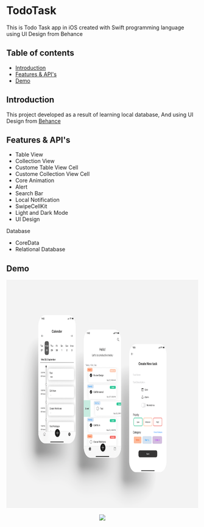 # TodoTask

This is Todo Task app in iOS created with Swift programming language using UI Design from Behance

## Table of contents
* [Introduction](#introduction)
* [Features & API's](#technologies)
* [Demo](#demo)


## Introduction <span id="introduction"></span>
This project developed as a result of learning local database, And using UI Design from [Behance](https://www.behance.net/gallery/116968659/To-do-List-Mobile-App?tracking_source=search_projects%7Ctodo%20list%20ui%20design)

## Features & API's <span id="technologies"></span>
- Table View
- Collection View
- Custome Table View Cell
- Custome Collection View Cell
- Core Animation
- Alert
- Search Bar
- Local Notification
- SwipeCellKit
- Light and Dark Mode
- UI Design

Database
- CoreData
- Relational Database

## Demo <span id="demo"></span>

<p align="center">
  <img src="/Demo/Mockup-light.png" height="600">
</p>

<p align="center">
  <img src="/Demo/screen-recorder-gif.gif" height="600">
</p>
